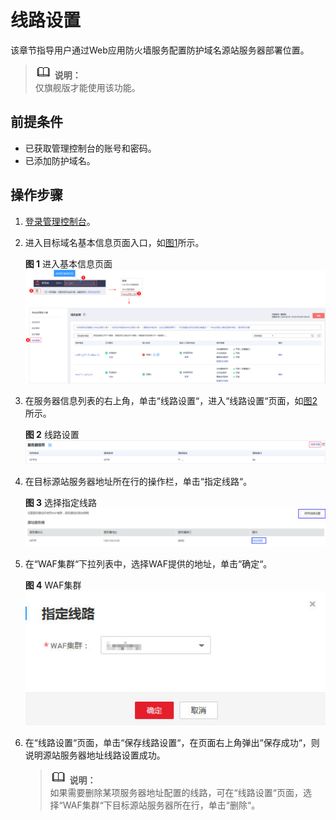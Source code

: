 # 线路设置<a name="waf_01_0006"></a>

该章节指导用户通过Web应用防火墙服务配置防护域名源站服务器部署位置。

>![](public_sys-resources/icon-note.gif) **说明：**   
>仅旗舰版才能使用该功能。  

## 前提条件<a name="section185712417192"></a>

-   已获取管理控制台的账号和密码。
-   已添加防护域名。

## 操作步骤<a name="section558610111914"></a>

1.  [登录管理控制台](https://console.huaweicloud.com/?locale=zh-cn)。
2.  进入目标域名基本信息页面入口，如[图1](#waf_01_0079_fig1373412710218)所示。

    **图 1**  进入基本信息页面<a name="waf_01_0079_fig1373412710218"></a>  
    ![](figures/进入基本信息页面.png "进入基本信息页面")

3.  在服务器信息列表的右上角，单击“线路设置“，进入“线路设置“页面，如[图2](#fig1594134613017)所示。

    **图 2**  线路设置<a name="fig1594134613017"></a>  
    ![](figures/线路设置.png "线路设置")

4.  在目标源站服务器地址所在行的操作栏，单击“指定线路“。

    **图 3**  选择指定线路<a name="fig156241615123616"></a>  
    ![](figures/选择指定线路.jpg "选择指定线路")

5.  在“WAF集群“下拉列表中，选择WAF提供的地址，单击“确定“。

    **图 4**  WAF集群<a name="fig16121741185311"></a>  
    ![](figures/WAF集群.jpg "WAF集群")

6.  在“线路设置“页面，单击“保存线路设置“，在页面右上角弹出“保存成功“，则说明源站服务器地址线路设置成功。

    >![](public_sys-resources/icon-note.gif) **说明：**   
    >如果需要删除某项服务器地址配置的线路，可在“线路设置“页面，选择“WAF集群“下目标源站服务器所在行，单击“删除“。  


